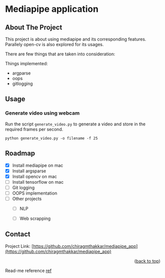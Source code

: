 # Mediapipe application

<!-- PROJECT SHIELDS -->
<!--
*** I'm using markdown "reference style" links for readability.
*** Reference links are enclosed in brackets [ ] instead of parentheses ( ).
*** See the bottom of this document for the declaration of the reference variables
*** for contributors-url, forks-url, etc. This is an optional, concise syntax you may use.
*** https://www.markdownguide.org/basic-syntax/#reference-style-links
-->

<!-- ABOUT THE PROJECT -->
## About The Project

This project is about using mediapipe and its corresponding features.
Parallely open-cv is also explored for its usages.

There are few things that are taken into consideration:

Things implemented:
* argparse
* oops
* gitlogging


## Usage

### Generate video using webcam

Run the script `generate_video.py` to generate a video and store in the required frames per second.

  ```
  python generate_video.py -o filename -f 25
  ```


<!-- ROADMAP -->
## Roadmap

- [x] Install mediapipe on mac
- [x] Install argsparse
- [x] Install opencv on mac
- [ ] Install tensorflow on mac
- [ ] Git logging
- [ ] OOPS implementation
- [ ] Other projects
    - [ ] NLP
    - [ ] Web scrapping



<!-- CONTACT -->
## Contact

[//]: # (Your Name - [@your_twitter]&#40;https://twitter.com/your_username&#41; - email@example.com)

Project Link: [https://github.com/chiragmthakkar/mediapipe_app](https://github.com/chiragmthakkar/mediapipe_app)

<p align="right">(<a href="#top">back to top</a>)</p>

Read-me reference [ref](https://github.com/othneildrew/Best-README-Template)